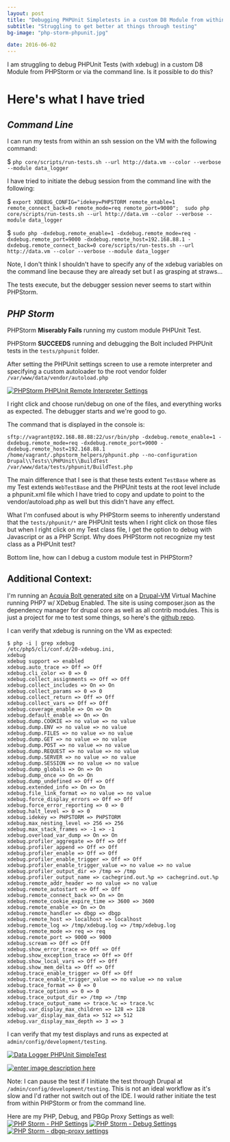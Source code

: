```yaml
---
layout: post
title: "Debugging PHPUnit Simpletests in a custom D8 Module from within PHPStorm"
subtitle: "Struggling to get better at things through testing"
bg-image: "php-storm-phpunit.jpg"

date: 2016-06-02
---
```


I am struggling to debug PHPUnit Tests (with xdebug) in a custom D8 Module from PHPStorm or via the command line. Is it possible to do this?


**Here's what I have tried**
========================

*Command Line*
---

I can run my tests from within an ssh session on the VM with the following command:

$ `php core/scripts/run-tests.sh --url http://data.vm --color --verbose --module data_logger`

I have tried to initiate the debug session from the command line with the following:

$ `export XDEBUG_CONFIG="idekey=PHPSTORM remote_enable=1 remote_connect_back=0 remote_mode=req remote_port=9000"; 
sudo php core/scripts/run-tests.sh --url http://data.vm --color --verbose --module data_logger`

$ `sudo php -dxdebug.remote_enable=1 -dxdebug.remote_mode=req -dxdebug.remote_port=9000 -dxdebug.remote_host=192.168.88.1
-dxdebug.remote_connect_back=0 core/scripts/run-tests.sh --url http://data.vm --color --verbose --module data_logger`

Note, I don't think I shouldn't have to specify any of the xdebug variables on the command line because they are already set but I as grasping at straws...

The tests execute, but the debugger session never seems to start within PHPStorm.


*PHP Storm*
---

PHPStorm **Miserably Fails** running my custom module PHPUnit Test. 

PHPStorm **SUCCEEDS** running and debugging the Bolt included PHPUnit tests in the `tests/phpunit` folder. 

After setting the PHPUnit settings screen to use a remote interpreter and specifying a custom autoloader to the root vendor folder `/var/www/data/vendor/autoload.php` 


[![PHPStorm PHPUnit Remote Interpreter Settings][1]][1]

I right click and choose run/debug on one of the files, and everything works as expected. The debugger starts and we're good to go. 

The command that is displayed in the console is: 

`sftp://vagrant@192.168.88.88:22/usr/bin/php -dxdebug.remote_enable=1 -dxdebug.remote_mode=req -dxdebug.remote_port=9000 -dxdebug.remote_host=192.168.88.1 /home/vagrant/.phpstorm_helpers/phpunit.php --no-configuration Drupal\\Tests\\PHPUnit\\BuildTest /var/www/data/tests/phpunit/BuildTest.php`

The main difference that I see is that these tests extent `TestBase` where as my Test extends `WebTestBase` and the PHPUnit tests at the root level include a phpunit.xml file which I have tried to copy and update to point to the vendor/autoload.php as well but this didn't have any effect. 

What I'm confused about is why PHPStorm seems to inherently understand that the `tests/phpunit/*` are PHPUnit tests when I right click on those files but when I right click on my Test class file, I get the option to debug with Javascript or as a PHP Script. Why does PHPStorm not recognize my test class as a PHPUnit test?

Bottom line, how can I debug a custom module test in PHPStorm?



Additional Context:
--- 

I'm running an [Acquia Bolt generated site][2] on a [Drupal-VM][3] Virtual Machine running PHP7 w/ XDebug Enabled. The site is using composer.json as the dependency manager for drupal core as well as all contrib modules. This is just a project for me to test some things, so here's the [github repo][4].

I can verify that xdebug is running on the VM as expected:

    $ php -i | grep xdebug
    /etc/php5/cli/conf.d/20-xdebug.ini,
    xdebug
    xdebug support => enabled
    xdebug.auto_trace => Off => Off
    xdebug.cli_color => 0 => 0
    xdebug.collect_assignments => Off => Off
    xdebug.collect_includes => On => On
    xdebug.collect_params => 0 => 0
    xdebug.collect_return => Off => Off
    xdebug.collect_vars => Off => Off
    xdebug.coverage_enable => On => On
    xdebug.default_enable => On => On
    xdebug.dump.COOKIE => no value => no value
    xdebug.dump.ENV => no value => no value
    xdebug.dump.FILES => no value => no value
    xdebug.dump.GET => no value => no value
    xdebug.dump.POST => no value => no value
    xdebug.dump.REQUEST => no value => no value
    xdebug.dump.SERVER => no value => no value
    xdebug.dump.SESSION => no value => no value
    xdebug.dump_globals => On => On
    xdebug.dump_once => On => On
    xdebug.dump_undefined => Off => Off
    xdebug.extended_info => On => On
    xdebug.file_link_format => no value => no value
    xdebug.force_display_errors => Off => Off
    xdebug.force_error_reporting => 0 => 0
    xdebug.halt_level => 0 => 0
    xdebug.idekey => PHPSTORM => PHPSTORM
    xdebug.max_nesting_level => 256 => 256
    xdebug.max_stack_frames => -1 => -1
    xdebug.overload_var_dump => On => On
    xdebug.profiler_aggregate => Off => Off
    xdebug.profiler_append => Off => Off
    xdebug.profiler_enable => Off => Off
    xdebug.profiler_enable_trigger => Off => Off
    xdebug.profiler_enable_trigger_value => no value => no value
    xdebug.profiler_output_dir => /tmp => /tmp
    xdebug.profiler_output_name => cachegrind.out.%p => cachegrind.out.%p
    xdebug.remote_addr_header => no value => no value
    xdebug.remote_autostart => Off => Off
    xdebug.remote_connect_back => On => On
    xdebug.remote_cookie_expire_time => 3600 => 3600
    xdebug.remote_enable => On => On
    xdebug.remote_handler => dbgp => dbgp
    xdebug.remote_host => localhost => localhost
    xdebug.remote_log => /tmp/xdebug.log => /tmp/xdebug.log
    xdebug.remote_mode => req => req
    xdebug.remote_port => 9000 => 9000
    xdebug.scream => Off => Off
    xdebug.show_error_trace => Off => Off
    xdebug.show_exception_trace => Off => Off
    xdebug.show_local_vars => Off => Off
    xdebug.show_mem_delta => Off => Off
    xdebug.trace_enable_trigger => Off => Off
    xdebug.trace_enable_trigger_value => no value => no value
    xdebug.trace_format => 0 => 0
    xdebug.trace_options => 0 => 0
    xdebug.trace_output_dir => /tmp => /tmp
    xdebug.trace_output_name => trace.%c => trace.%c
    xdebug.var_display_max_children => 128 => 128
    xdebug.var_display_max_data => 512 => 512
    xdebug.var_display_max_depth => 3 => 3


I can verify that my test displays and runs as expected at `admin/config/development/testing`. 

[![Data Logger PHPUnit SimpleTest][5]][5]

[![enter image description here][6]][6]

Note: I can pause the test if I initiate the test through Drupal at `/admin/config/development/testing`. This is not an ideal workflow as it's slow and I'd rather not switch out of the IDE. I would rather initiate the test from within PHPStorm or from the command line.

Here are my PHP, Debug, and PBGp Proxy Settings as well: 
[![PHP Storm - PHP Settings][7]][7]
[![PHP Storm - Debug Settings][8]][8]
[![PHP Storm - dbgp-proxy settings][9]][9]


  [1]: http://i.stack.imgur.com/AUdnK.jpg
  [2]: https://github.com/acquia/blt
  [3]: https://github.com/geerlingguy/drupal-vm
  [4]: https://github.com/justinlevi/data
  [5]: http://i.stack.imgur.com/YTqPD.jpg
  [6]: http://i.stack.imgur.com/fnhMH.jpg
  [7]: http://i.stack.imgur.com/4qqmb.jpg
  [8]: http://i.stack.imgur.com/cxphC.jpg
  [9]: http://i.stack.imgur.com/8qxhr.jpg
